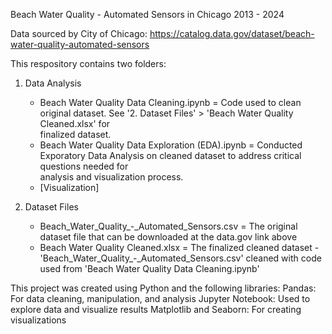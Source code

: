 Beach Water Quality - Automated Sensors in Chicago 2013 - 2024

Data sourced by City of Chicago: https://catalog.data.gov/dataset/beach-water-quality-automated-sensors

This respository contains two folders:

1. Data Analysis
   - Beach Water Quality Data Cleaning.ipynb = Code used to clean original dataset. See '2. Dataset Files' > 'Beach Water Quality Cleaned.xlsx' for     
     finalized dataset.
   - Beach Water Quality Data Exploration (EDA).ipynb = Conducted Exporatory Data Analysis on cleaned dataset to address critical questions needed for   
     analysis and visualization process.
   - [Visualization]

2. Dataset Files
   - Beach_Water_Quality_-_Automated_Sensors.csv = The original dataset file that can be downloaded at the data.gov link above
   - Beach Water Quality Cleaned.xlsx = The finalized cleaned dataset - 'Beach_Water_Quality_-_Automated_Sensors.csv' cleaned with code used from 'Beach      Water Quality Data Cleaning.ipynb'


This project was created using Python and the following libraries:
Pandas: For data cleaning, manipulation, and analysis
Jupyter Notebook: Used to explore data and visualize results
Matplotlib and Seaborn: For creating visualizations
